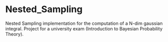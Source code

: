 # Nested_Sampling
Nested Sampling implementation for the computation of a N-dim gaussian integral. Project for a university exam (Introduction to Bayesian Probability Theory).
